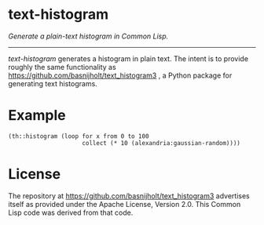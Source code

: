 # text-histogram

*Generate a plain-text histogram in Common Lisp.*

---

*text-histogram* generates a histogram in plain text. The intent is to provide roughly the same functionality as https://github.com/basnijholt/text_histogram3 , a Python package for generating text histograms.

# Example

    (th::histogram (loop for x from 0 to 100
                         collect (* 10 (alexandria:gaussian-random))))


# License

The repository at https://github.com/basnijholt/text_histogram3
advertises itself as provided under the Apache License, Version 2.0.
This Common Lisp code was derived from that code.
